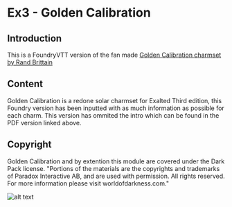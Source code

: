 # Ex3 - Golden Calibration

## Introduction

This is a FoundryVTT version of the fan made [Golden Calibration charmset by Rand Brittain](https://www.dropbox.com/sh/h98mpo2f6xsed97/AADyaUz4TvX-I731isdk38XRa?dl=0)

## Content
Golden Calibration is a redone solar charmset for Exalted Third edition, this Foundry version has been inputted with as much information as possible for each charm.  This version has ommited the intro which can be found in the PDF version linked above.

## Copyright
Golden Calibration and by extention this module are covered under the Dark Pack license.
"Portions of the materials are the copyrights and trademarks of Paradox Interactive AB, and are used with permission. All rights reserved. For more information please visit worldofdarkness.com."

![alt text](https://s3-eu-north-1.amazonaws.com/pdx-campaign-wp-data/uploads/sites/10/2021/10/05102936/darkpack_logo2-300x300.png)